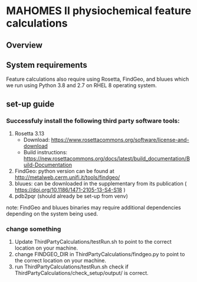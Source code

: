 # MAHOMES II physiochemical feature calculations


## Overview


## System requirements
Feature calculations also require using Rosetta, FindGeo, and bluues which we run using Python 3.8 and 2.7 on RHEL 8 operating system.

## set-up guide
### Successfuly install the following third party software tools:
1. Rosetta 3.13
    - Download:  https://www.rosettacommons.org/software/license-and-download
    - Build instructions: https://new.rosettacommons.org/docs/latest/build_documentation/Build-Documentation 
2. FindGeo: python version can be found at http://metalweb.cerm.unifi.it/tools/findgeo/
3. bluues: can be downloaded in the supplementary from its publication ( https://doi.org/10.1186/1471-2105-13-S4-S18 )
4. pdb2pqr (should already be set-up from venv)

note: FindGeo and bluues binaries may require additional dependencies depending on the system being used.

### change something
1. Update ThirdPartyCalculations/testRun.sh to point to the correct location on your machine.
2. change FINDGEO_DIR in ThirdPartyCalculations/findgeo.py to point to the correct location on your machine.
3. run ThirdPartyCalculations/testRun.sh check if ThirdPartyCalculations/check_setup/output/ is correct.

 

